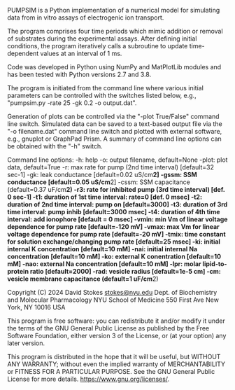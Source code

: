 PUMPSIM is a Python implementation of a numerical model for 
simulating data from in vitro assays of electrogenic ion 
transport.

The program comprises four time periods which mimic addition 
or removal of substrates during the experimental assays. 
After defining initial conditions, the program iteratively 
calls a subroutine to update time-dependent values at an 
interval of 1 ms.

Code was developed in Python using NumPy and MatPlotLib 
modules and has been tested with Python versions 2.7 and 3.8.


The program is initiated from the command line where 
various initial parameters can be controlled with the 
switches listed below, e.g., 
"pumpsim.py -rate 25 -gk 0.2 -o output.dat". 

Generation of plots can be controlled via the 
"-plot True/False" command line switch. 
Simulated data can be saved to a text-based output 
file via the "-o filename.dat" command line switch 
and plotted with external software, e.g., gnuplot 
or GraphPad Prism. A summary of command line options 
can be obtained with the "-h" switch. 

Command line options:
    -h: help
    -o: output filename, default=None
    -plot: plot data, default=True
    -r: max rate for pump (2nd time interval) [default=32 sec-1]
    -gk: leak conductance [default=0.02 uS/cm**2]
    -gssm: SSM conductance [default=0.05 uS/cm**2]
    -cssm: SSM capacitance (default=0.37 uF/cm**2)
    -r3: rate for inhibited pump (3rd time interval) [def. 0 sec-1]
    -t1: duration of 1st time interval: rate=0 [def. 0 msec]
    -t2: duration of 2nd time interval: pump on [default=3000]
    -t3: duration of 3rd time interval: pump inhib [default=3000 msec]
    -t4: duration of 4th time interval: add ionophore [default = 0 msec]
    -vmin: min Vm of linear voltage dependence for pump rate [default=-120 mV]
    -vmax: max Vm for linear voltage dependence for pump rate [default=-20 mV]
    -tmix: time constant for solution exchange/changing pump rate [default=25 msec]
    -ki: initial internal K concentration [default=10 mM]
    -nai: initial internal Na concentration [default=10 mM]
    -ko: external K conentration [default=10 mM]
    -nao: external Na concentration [default=10 mM]
    -lpr: molar lipid-to-protein ratio [default=2000]
    -rad: vesicle radius [default=1e-5 cm]
    -cm: vesicle membrane capacitance (default=1 uF/cm**2)
    

Copyright (C) 2024  David Stokes
   stokes@nyu.edu
   Dept. of Biochemistry and Molecular Pharmacology
   NYU School of Medicine
   550 First Ave
   New York, NY 10016   USA

This program is free software: you can redistribute it and/or modify
it under the terms of the GNU General Public License as published by
the Free Software Foundation, either version 3 of the License, or
(at your option) any later version.

This program is distributed in the hope that it will be useful,
but WITHOUT ANY WARRANTY; without even the implied warranty of
MERCHANTABILITY or FITNESS FOR A PARTICULAR PURPOSE.  See the
GNU General Public License for more details. 
<https://www.gnu.org/licenses/>.


